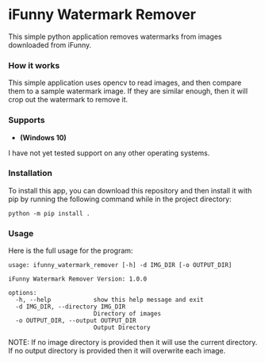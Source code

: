 # iFunny Watermark Remover
This simple python application removes watermarks from images downloaded from iFunny. 

### How it works
This simple application uses opencv to read images, and then compare them to a sample watermark image. If they are similar enough, then it will crop out the watermark to remove it.

### Supports
- **(Windows 10)**

I have not yet tested support on any other operating systems.

### Installation
To install this app, you can download this repository and then install it with pip by running the following command while in the project directory:
```shell
python -m pip install .
```

### Usage
Here is the full usage for the program:
```shell
usage: ifunny_watermark_remover [-h] -d IMG_DIR [-o OUTPUT_DIR]

iFunny Watermark Remover Version: 1.0.0

options:
  -h, --help            show this help message and exit
  -d IMG_DIR, --directory IMG_DIR
                        Directory of images
  -o OUTPUT_DIR, --output OUTPUT_DIR
                        Output Directory
```
NOTE: If no image directory is provided then it will use the current directory.
      If no output directory is provided then it will overwrite each image.
